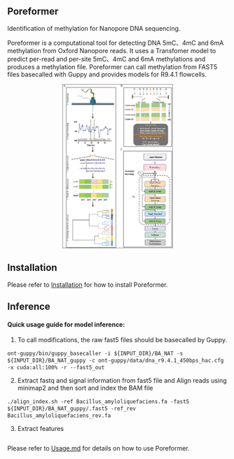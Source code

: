 ## Poreformer
Identification of methylation for Nanopore DNA sequencing.

Poreformer is a computational tool for detecting DNA 5mC、4mC and 6mA methylation from Oxford Nanopore reads. It uses a Transfomer model to predict per-read and per-site 5mC、4mC and 6mA methylations and produces a methylation file. Poreformer can call methylation from FAST5 files basecalled with Guppy and provides models for R9.4.1 flowcells.
<p align="center"> <img src="https://github.com/Bessyyi/Poreformer/blob/main/img/model.png"  width="50%" > </p>


## Installation 
Please refer to [Installation](https://github.com/Bessyyi/Poreformer/blob/main/docs/install.md) for how to install Poreformer.

## Inference
#### Quick usage guide for model inference:

  1. To call modifications, the raw fast5 files should be basecalled by Guppy.
```
ont-guppy/bin/guppy_basecaller -i ${INPUT_DIR}/BA_NAT -s ${INPUT_DIR}/BA_NAT_guppy -c ont-guppy/data/dna_r9.4.1_450bps_hac.cfg -x cuda:all:100% -r --fast5_out
```
  2. Extract fastq and signal information from fast5 file and Align reads using minimap2 and then sort and index the BAM file
```
./align_index.sh -ref Bacillus_amyloliquefaciens.fa -fast5 ${INPUT_DIR}/BA_NAT_guppy/.fast5 -ref_rev Bacillus_amyloliquefaciens_rev.fa
```
  3. Extract features
```
```
Please refer to [Usage.md](docs/Usage.md) for details on how to use Poreformer.
